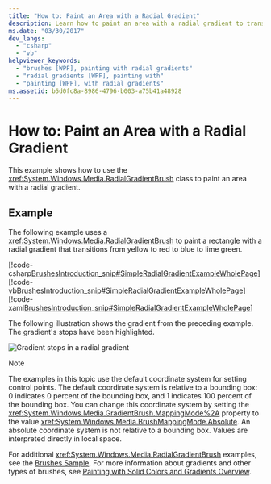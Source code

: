 ```yaml
---
title: "How to: Paint an Area with a Radial Gradient"
description: Learn how to paint an area with a radial gradient to transition the color using the RadialGradientBrush class.
ms.date: "03/30/2017"
dev_langs: 
  - "csharp"
  - "vb"
helpviewer_keywords: 
  - "brushes [WPF], painting with radial gradients"
  - "radial gradients [WPF], painting with"
  - "painting [WPF], with radial gradients"
ms.assetid: b5d0fc8a-8986-4796-b003-a75b41a48928
---
```

# How to: Paint an Area with a Radial Gradient
This example shows how to use the <xref:System.Windows.Media.RadialGradientBrush> class to paint an area with a radial gradient.  
  
## Example  
 The following example uses a <xref:System.Windows.Media.RadialGradientBrush> to paint a rectangle with a radial gradient that transitions from yellow to red to blue to lime green.  
  
 [!code-csharp[BrushesIntroduction_snip#SimpleRadialGradientExampleWholePage](~/samples/snippets/csharp/VS_Snippets_Wpf/BrushesIntroduction_snip/CSharp/RadialGradientBrushSnippet.cs#simpleradialgradientexamplewholepage)]
 [!code-vb[BrushesIntroduction_snip#SimpleRadialGradientExampleWholePage](~/samples/snippets/visualbasic/VS_Snippets_Wpf/BrushesIntroduction_snip/visualbasic/radialgradientbrushsnippet.vb#simpleradialgradientexamplewholepage)]
 [!code-xaml[BrushesIntroduction_snip#SimpleRadialGradientExampleWholePage](~/samples/snippets/xaml/VS_Snippets_Wpf/BrushesIntroduction_snip/XAML/RadialGradientBrushSnippet.xaml#simpleradialgradientexamplewholepage)]  
  
 The following illustration shows the gradient from the preceding example. The gradient's stops have been highlighted.  
  
 ![Gradient stops in a radial gradient](./media/wcpsdk-graphicsmm-4gradientstops-rg.png "wcpsdk_graphicsmm_4gradientstops_rg")  
  
> [!NOTE]
> The examples in this topic use the default coordinate system for setting control points. The default coordinate system is relative to a bounding box: 0 indicates 0 percent of the bounding box, and 1 indicates 100 percent of the bounding box. You can change this coordinate system by setting the <xref:System.Windows.Media.GradientBrush.MappingMode%2A> property to the value <xref:System.Windows.Media.BrushMappingMode.Absolute>. An absolute coordinate system is not relative to a bounding box. Values are interpreted directly in local space.  
  
 For additional <xref:System.Windows.Media.RadialGradientBrush> examples, see the [Brushes Sample](https://github.com/Microsoft/WPF-Samples/tree/master/Graphics/Brushes). For more information about gradients and other types of brushes, see [Painting with Solid Colors and Gradients Overview](painting-with-solid-colors-and-gradients-overview.md).
